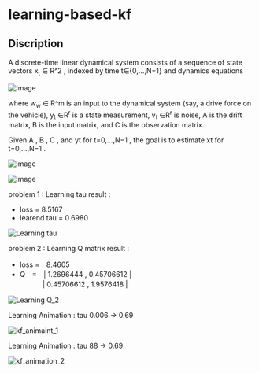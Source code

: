# learning-based-kf

## Discription


A discrete-time linear dynamical system consists of a sequence of state vectors x<sub>t</sub> ∈ R^2  , indexed by time  t∈{0,…,N−1}  and dynamics equations

![image](https://user-images.githubusercontent.com/57785895/100954675-5e466d00-3558-11eb-9d24-1f3021621c34.png)

where  w<sub>w</sub> ∈ R^m  is an input to the dynamical system (say, a drive force on the vehicle),  y<sub>t</sub> ∈R<sup>r</sup>  is a state measurement,  v<sub>t</sub> ∈R<sup>r</sup>  is noise,  A  is the drift matrix,  B  is the input matrix, and  C  is the observation matrix.

Given  A ,  B ,  C , and  yt  for  t=0,…,N−1 , the goal is to estimate  xt  for  t=0,…,N−1 .

![image](https://user-images.githubusercontent.com/57785895/100954703-6bfbf280-3558-11eb-9037-b6fd9b90678c.png)

![image](https://user-images.githubusercontent.com/57785895/100954722-7918e180-3558-11eb-9874-f805494706eb.png)

problem 1 : Learning tau
result :
 - loss = 8.5167
 - learend tau = 0.6980

![Learning tau](https://user-images.githubusercontent.com/57785895/99908424-ef7e3e00-2d25-11eb-9573-9850b3e8df56.png)


problem 2 : Learning Q matrix
result :
 - loss =　8.4605  
 - Q　=　| 1.2696444 ,   0.45706612 |  
　　　 | 0.45706612 ,   1.9576418 |
 
![Learning Q_2](https://user-images.githubusercontent.com/57785895/100187865-5cfbbb80-2f2c-11eb-9ab8-fab581ee8ae5.png)


Learning Animation : tau 0.006 -> 0.69

![kf_animaint_1](https://user-images.githubusercontent.com/57785895/99908174-6dd9e080-2d24-11eb-841c-63a924860943.gif)


Learning Animation : tau 88 -> 0.69

![kf_animation_2](https://user-images.githubusercontent.com/57785895/99908182-7df1c000-2d24-11eb-8ed5-6c407660147d.gif)
